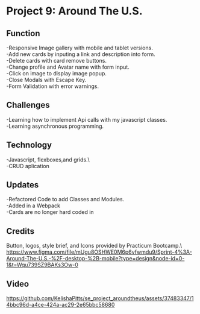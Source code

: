 # Project 9: Around The U.S.



## Function
-Responsive Image gallery with mobile and tablet versions.\
-Add new cards by inputing a link and description into form.\
-Delete cards with card remove buttons.\
-Change profile and Avatar name with form input.\
-Click on image to display image popup.  \
-Close Modals with Escape Key.\
-Form Validation with error warnings. 

## Challenges
-Learning how to implement Api calls with my javascript classes.\
-Learning asynchronous programming. 

## Technology 
-Javascript, flexboxes,and grids.\  
-CRUD aplication

## Updates
-Refactored Code to add Classes and Modules.\
-Added in  a Webpack \
-Cards are no longer hard coded in

## Credits 
Button, logos, style brief, and Icons provided by Practicum Bootcamp.\ 
https://www.figma.com/file/mUgu8OSHWE0M6p6vfwmdu9/Sprint-4%3A-Around-The-U.S.-%2F-desktop-%2B-mobile?type=design&node-id=0-1&t=Wqu739SZ9BAKs3Ow-0

## Video
https://github.com/KelishaPitts/se_project_aroundtheus/assets/37483347/14bbc96d-a4ce-424a-ac29-2e65bbc58680
